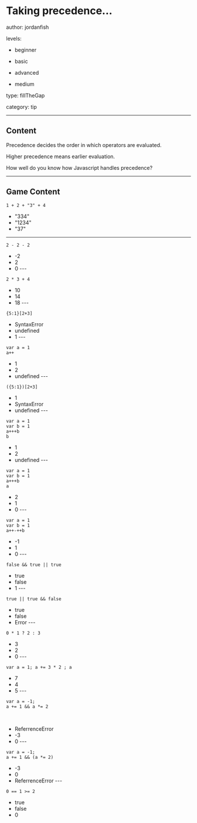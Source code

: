# Taking precedence...
author: jordanfish

levels:

  - beginner

  - basic

  - advanced

  - medium

type: fillTheGap

category: tip

---
## Content

Precedence decides the order in which operators are evaluated.

Higher precedence means earlier evaluation.

How well do you know how Javascript handles precedence?

---
## Game Content

```
1 + 2 + "3" + 4
```
* "334"
* "1234"
* "37"
---
```
2 - 2 - 2
```
* -2
* 2
* 0
​---
```
2 * 3 + 4
```
* 10
* 14
* 18
​---
```
{5:1}[2+3]
```
* SyntaxError
* undefined
* 1
​---
```
var a = 1
a++
```
* 1
* 2
* undefined
​---
```
({5:1})[2+3]
```
* 1
* SyntaxError
* undefined
​---
```
var a = 1
var b = 1
a+++b
b
```
* 1
* 2
* undefined
​---
```
var a = 1
var b = 1
a+++b
a
```
* 2
* 1
* 0
---​
```
var a = 1
var b = 1
a++-++b
```
* -1
* 1
* 0
​---
```
false && true || true
```
* true
* false
* 1
​---
```
true || true && false
```
* true
* false
* Error
​---
```
0 * 1 ? 2 : 3
```
* 3
* 2
* 0
​---
```
var a = 1; a += 3 * 2 ; a
```
* 7
* 4
* 5
​---
```
var a = -1;
a += 1 && a *= 2
```
​
* ReferrenceError
* -3
* 0
​---
```
var a = -1;
a += 1 && (a *= 2)
```
* -3
* 0
* ReferrenceError
​---
```
0 == 1 >= 2
```
* true
* false
* 0
